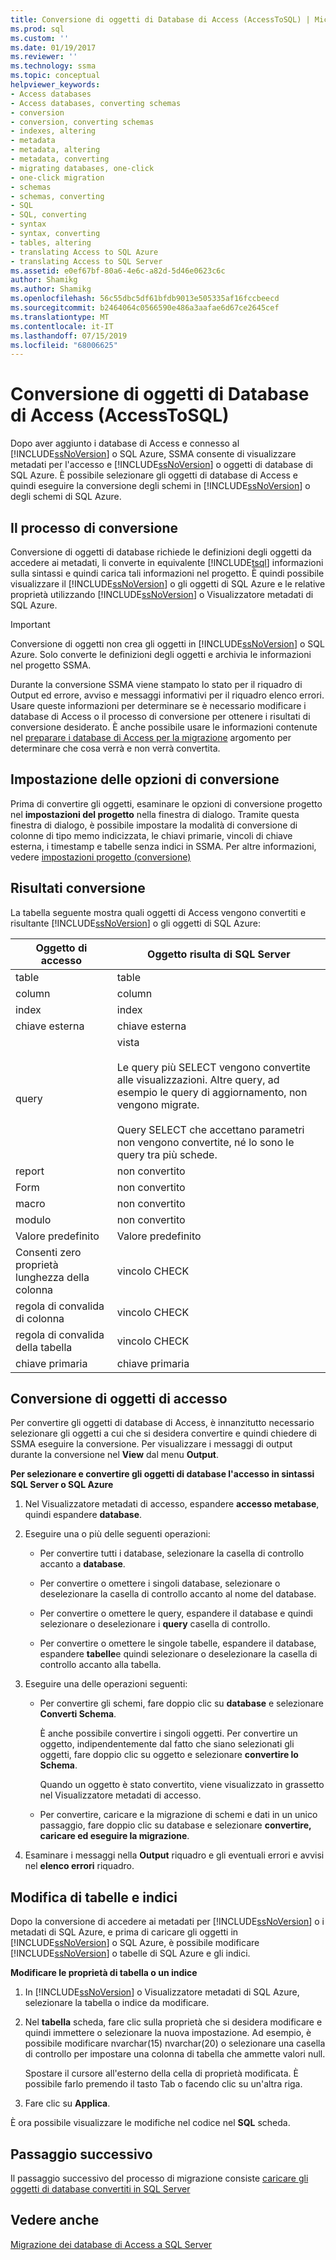 ```yaml
---
title: Conversione di oggetti di Database di Access (AccessToSQL) | Microsoft Docs
ms.prod: sql
ms.custom: ''
ms.date: 01/19/2017
ms.reviewer: ''
ms.technology: ssma
ms.topic: conceptual
helpviewer_keywords:
- Access databases
- Access databases, converting schemas
- conversion
- conversion, converting schemas
- indexes, altering
- metadata
- metadata, altering
- metadata, converting
- migrating databases, one-click
- one-click migration
- schemas
- schemas, converting
- SQL
- SQL, converting
- syntax
- syntax, converting
- tables, altering
- translating Access to SQL Azure
- translating Access to SQL Server
ms.assetid: e0ef67bf-80a6-4e6c-a82d-5d46e0623c6c
author: Shamikg
ms.author: Shamikg
ms.openlocfilehash: 56c55dbc5df61bfdb9013e505335af16fccbeecd
ms.sourcegitcommit: b2464064c0566590e486a3aafae6d67ce2645cef
ms.translationtype: MT
ms.contentlocale: it-IT
ms.lasthandoff: 07/15/2019
ms.locfileid: "68006625"
---
```

# <a name="converting-access-database-objects-accesstosql"></a>Conversione di oggetti di Database di Access (AccessToSQL)
Dopo aver aggiunto i database di Access e connesso al [!INCLUDE[ssNoVersion](../../includes/ssnoversion-md.md)] o SQL Azure, SSMA consente di visualizzare metadati per l'accesso e [!INCLUDE[ssNoVersion](../../includes/ssnoversion-md.md)] o oggetti di database di SQL Azure. È possibile selezionare gli oggetti di database di Access e quindi eseguire la conversione degli schemi in [!INCLUDE[ssNoVersion](../../includes/ssnoversion-md.md)] o degli schemi di SQL Azure.  
  
## <a name="the-conversion-process"></a>Il processo di conversione  
Conversione di oggetti di database richiede le definizioni degli oggetti da accedere ai metadati, li converte in equivalente [!INCLUDE[tsql](../../includes/tsql-md.md)] informazioni sulla sintassi e quindi carica tali informazioni nel progetto. È quindi possibile visualizzare il [!INCLUDE[ssNoVersion](../../includes/ssnoversion-md.md)] o gli oggetti di SQL Azure e le relative proprietà utilizzando [!INCLUDE[ssNoVersion](../../includes/ssnoversion-md.md)] o Visualizzatore metadati di SQL Azure.  
  
> [!IMPORTANT]  
> Conversione di oggetti non crea gli oggetti in [!INCLUDE[ssNoVersion](../../includes/ssnoversion-md.md)] o SQL Azure. Solo converte le definizioni degli oggetti e archivia le informazioni nel progetto SSMA.  
  
Durante la conversione SSMA viene stampato lo stato per il riquadro di Output ed errore, avviso e messaggi informativi per il riquadro elenco errori. Usare queste informazioni per determinare se è necessario modificare i database di Access o il processo di conversione per ottenere i risultati di conversione desiderato. È anche possibile usare le informazioni contenute nel [preparare i database di Access per la migrazione](preparing-access-databases-for-migration-accesstosql.md) argomento per determinare che cosa verrà e non verrà convertita.  
  
## <a name="setting-conversion-options"></a>Impostazione delle opzioni di conversione  
Prima di convertire gli oggetti, esaminare le opzioni di conversione progetto nel **impostazioni del progetto** nella finestra di dialogo. Tramite questa finestra di dialogo, è possibile impostare la modalità di conversione di colonne di tipo memo indicizzata, le chiavi primarie, vincoli di chiave esterna, i timestamp e tabelle senza indici in SSMA. Per altre informazioni, vedere [impostazioni progetto (conversione)](https://msdn.microsoft.com/bcebc635-c638-4ddb-924c-b9ccfef86388)  
  
## <a name="conversion-results"></a>Risultati conversione  
La tabella seguente mostra quali oggetti di Access vengono convertiti e risultante [!INCLUDE[ssNoVersion](../../includes/ssnoversion-md.md)] o gli oggetti di SQL Azure:  
  
|Oggetto di accesso|Oggetto risulta di SQL Server|  
|-----------------|-------------------------------|  
|table|table|  
|column|column|  
|index|index|  
|chiave esterna|chiave esterna|  
|query|vista<br /><br />Le query più SELECT vengono convertite alle visualizzazioni. Altre query, ad esempio le query di aggiornamento, non vengono migrate.<br /><br />Query SELECT che accettano parametri non vengono convertite, né lo sono le query tra più schede.|  
|report|non convertito|  
|Form|non convertito|  
|macro|non convertito|  
|modulo|non convertito|  
|Valore predefinito|Valore predefinito|  
|Consenti zero proprietà lunghezza della colonna|vincolo CHECK|  
|regola di convalida di colonna|vincolo CHECK|  
|regola di convalida della tabella|vincolo CHECK|  
|chiave primaria|chiave primaria|  
  
## <a name="converting-access-objects"></a>Conversione di oggetti di accesso  
Per convertire gli oggetti di database di Access, è innanzitutto necessario selezionare gli oggetti a cui che si desidera convertire e quindi chiedere di SSMA eseguire la conversione. Per visualizzare i messaggi di output durante la conversione nel **View** dal menu **Output**.  
  
**Per selezionare e convertire gli oggetti di database l'accesso in sintassi SQL Server o SQL Azure**  
  
1.  Nel Visualizzatore metadati di accesso, espandere **accesso metabase**, quindi espandere **database**.  
  
2.  Eseguire una o più delle seguenti operazioni:  
  
    -   Per convertire tutti i database, selezionare la casella di controllo accanto a **database**.  
  
    -   Per convertire o omettere i singoli database, selezionare o deselezionare la casella di controllo accanto al nome del database.  
  
    -   Per convertire o omettere le query, espandere il database e quindi selezionare o deselezionare i **query** casella di controllo.  
  
    -   Per convertire o omettere le singole tabelle, espandere il database, espandere **tabelle**e quindi selezionare o deselezionare la casella di controllo accanto alla tabella.  
  
3.  Eseguire una delle operazioni seguenti:  
  
    -   Per convertire gli schemi, fare doppio clic su **database** e selezionare **Converti Schema**.  
  
        È anche possibile convertire i singoli oggetti. Per convertire un oggetto, indipendentemente dal fatto che siano selezionati gli oggetti, fare doppio clic su oggetto e selezionare **convertire lo Schema**.  
  
        Quando un oggetto è stato convertito, viene visualizzato in grassetto nel Visualizzatore metadati di accesso.  
  
    -   Per convertire, caricare e la migrazione di schemi e dati in un unico passaggio, fare doppio clic su database e selezionare **convertire, caricare ed eseguire la migrazione**.  
  
4.  Esaminare i messaggi nella **Output** riquadro e gli eventuali errori e avvisi nel **elenco errori** riquadro.  
  
## <a name="altering-tables-and-indexes"></a>Modifica di tabelle e indici  
Dopo la conversione di accedere ai metadati per [!INCLUDE[ssNoVersion](../../includes/ssnoversion-md.md)] o i metadati di SQL Azure, e prima di caricare gli oggetti in [!INCLUDE[ssNoVersion](../../includes/ssnoversion-md.md)] o SQL Azure, è possibile modificare [!INCLUDE[ssNoVersion](../../includes/ssnoversion-md.md)] o tabelle di SQL Azure e gli indici.  
  
**Modificare le proprietà di tabella o un indice**  
  
1.  In [!INCLUDE[ssNoVersion](../../includes/ssnoversion-md.md)] o Visualizzatore metadati di SQL Azure, selezionare la tabella o indice da modificare.  
  
2.  Nel **tabella** scheda, fare clic sulla proprietà che si desidera modificare e quindi immettere o selezionare la nuova impostazione. Ad esempio, è possibile modificare nvarchar(15) nvarchar(20) o selezionare una casella di controllo per impostare una colonna di tabella che ammette valori null.  
  
    Spostare il cursore all'esterno della cella di proprietà modificata. È possibile farlo premendo il tasto Tab o facendo clic su un'altra riga.  
  
3.  Fare clic su **Applica**.  
  
È ora possibile visualizzare le modifiche nel codice nel **SQL** scheda.  
  
## <a name="next-step"></a>Passaggio successivo  
Il passaggio successivo del processo di migrazione consiste [caricare gli oggetti di database convertiti in SQL Server](loading-converted-database-objects-into-sql-server-accesstosql.md)  
  
## <a name="see-also"></a>Vedere anche  
[Migrazione dei database di Access a SQL Server](migrating-access-databases-to-sql-server-azure-sql-db-accesstosql.md)  
  
